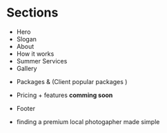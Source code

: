 # Sections

<!-- - Logo + Navigation -->

- Hero
- Slogan
- About
- How it works
- Summer Services
- Gallery
<!-- - How it works -->
- Packages & (Client popular packages )
<!-- - Testimonials + gallery -->
- Pricing + features **comming soon**
<!-- - CTA -->
- Footer

- finding a premium local photogapher made simple
